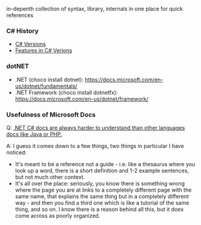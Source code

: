 in-depenth collection of syntax, library, internals in one place for quick references

### C# History
* [C# Versions](https://en.wikipedia.org/wiki/C_Sharp_(programming_language)#Versions)
* [Features in C# Verions](https://docs.microsoft.com/en-us/dotnet/csharp/whats-new/csharp-version-history)

### dotNET
* .NET (choco install dotnet): https://docs.microsoft.com/en-us/dotnet/fundamentals/
* .NET Framework (choco install dotnetfx): https://docs.microsoft.com/en-us/dotnet/framework/

### Usefulness of Microsoft Docs
Q: [ .NET C# docs are always harder to understand than other languages docs like Java or PHP.](https://www.reddit.com/r/learnprogramming/comments/li8gjg/is_it_me_or_microsoft_docs_are_bad_or_hard_to_read/)

A: I guess it comes down to a few things, two things in particular I have noticed: 
* It's meant to be a reference not a guide - i.e. like a thesaurus where you look up a word, there is a short definition and 1-2 example sentences, but not much other context. 
* It's all over the place: seriously, you know there is something wrong where the page you are at links to a completely different page with the same name, that explains the same thing but in a completely different way - and then you find a third one which is like a tutorial of the same thing, and so on. I know there is a reason behind all this, but it does come across as poorly organized.

